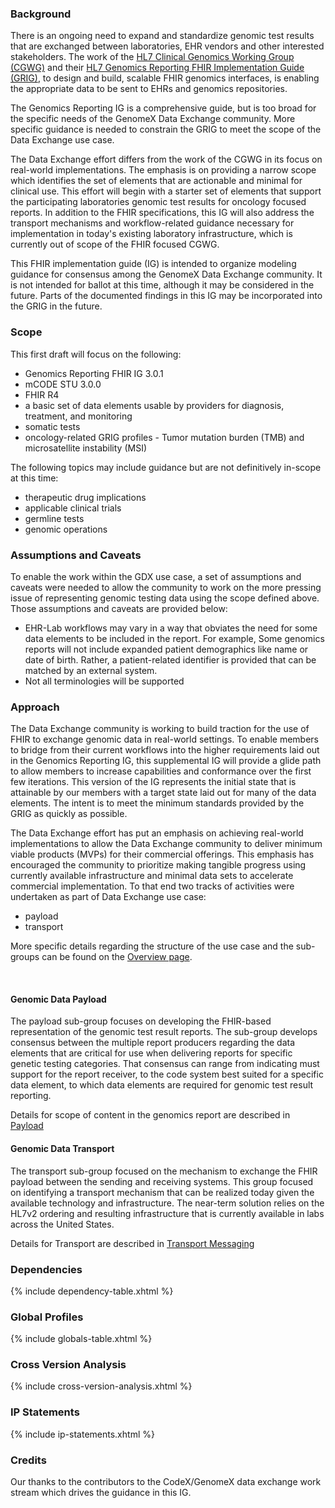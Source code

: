 
### Background
There is an ongoing need to expand and standardize genomic test results that are exchanged between laboratories, EHR vendors and other interested stakeholders.  The work of the [HL7 Clinical Genomics Working Group (CGWG)](https://confluence.hl7.org/display/CGW) and their [HL7 Genomics Reporting FHIR Implementation Guide (GRIG)](https://build.fhir.org/ig/HL7/genomics-reporting/), to design and build, scalable FHIR genomics interfaces, is enabling the appropriate data to be sent to EHRs and genomics repositories.

The Genomics Reporting IG is a comprehensive guide, but is too broad for the specific needs of the GenomeX Data Exchange community. More specific guidance is needed to constrain the GRIG to meet the scope of the Data Exchange use case.

The Data Exchange effort differs from the work of the CGWG in its focus on real-world implementations. The emphasis is on providing a narrow scope which identifies the  set of elements that are actionable and minimal for clinical use. This effort will begin with a starter set of elements that support the participating laboratories genomic test results for oncology focused reports. In addition to the FHIR specifications, this IG will also address the transport mechanisms and workflow-related guidance necessary for implementation in today's existing laboratory infrastructure, which is currently out of scope of the FHIR focused CGWG.

This FHIR implementation guide (IG) is intended to organize modeling guidance for consensus among the GenomeX Data Exchange community. It is not intended for ballot at this time, although it may be considered in the future. Parts of the documented findings in this IG may be incorporated into the GRIG in the future.

### Scope

This first draft will focus on the following:
* Genomics Reporting FHIR IG 3.0.1
* mCODE STU 3.0.0
* FHIR R4
* a basic set of data elements usable by providers for diagnosis, treatment, and monitoring
* somatic tests
* oncology-related GRIG profiles - Tumor mutation burden (TMB) and microsatellite instability (MSI)

The following topics may include guidance but are not definitively in-scope at this time:
* therapeutic drug implications
* applicable clinical trials
* germline tests
* genomic operations

### Assumptions and Caveats

To enable the work within the GDX use case, a set of assumptions and caveats were needed to allow the community to work on the more pressing issue of representing genomic testing data using the scope defined above. Those assumptions and caveats are provided below:
* EHR-Lab workflows may vary in a way that obviates the need for some data elements to be included in the report. For example, Some genomics reports will not include expanded patient demographics like name or date of birth. Rather, a patient-related identifier is provided that can be matched by an external system.
* Not all terminologies will be supported

### Approach

The Data Exchange community is working to build traction for the use of FHIR to exchange genomic data in real-world settings. To enable members to bridge from their current workflows into the higher requirements laid out in the Genomics Reporting IG, this supplemental IG will provide a glide path to allow members to increase capabilities and conformance over the first few iterations. This version of the IG represents the initial state that is attainable by our members with a target state laid out for many of the data elements. The intent is to meet the minimum standards provided by the GRIG as quickly as possible.

The Data Exchange effort has put an emphasis on achieving real-world implementations to allow the Data Exchange community to deliver minimum viable products (MVPs) for their commercial offerings. This emphasis has encouraged the community to prioritize making tangible progress using currently available infrastructure and minimal data sets to accelerate commercial implementation. To that end two tracks of activities were undertaken as part of Data Exchange use case:
* payload
* transport

More specific details regarding the structure of the use case and the sub-groups can be found on the [Overview page](overview.html). 

<br/>

#### Genomic Data Payload

The payload sub-group focuses on developing the FHIR-based representation of the genomic test result reports.  The sub-group develops consensus between the multiple report producers regarding the data elements that are critical for use when delivering reports for specific genetic testing categories.  That consensus can range from indicating must support for the report receiver,  to the code system best suited for a specific data element, to which data elements are required for genomic test result reporting. 

Details for scope of content in the genomics report are described in [Payload](payload.html)

#### Genomic Data Transport

The transport sub-group focused on the mechanism to exchange the FHIR payload between the sending and receiving systems. This group focused on identifying a transport mechanism that can be realized today given the available technology and infrastructure. The near-term solution relies on the HL7v2 ordering and resulting infrastructure that is currently available in labs across the United States. 

Details for Transport are described in [Transport Messaging](transport.html)

### Dependencies
  <p>{% include dependency-table.xhtml %} </p>

### Global Profiles
  <p>{% include globals-table.xhtml %} </p>

### Cross Version Analysis
  <p>{% include cross-version-analysis.xhtml %} </p>

### IP Statements
  <p>{% include ip-statements.xhtml %} </p>

### Credits

Our thanks to the contributors to the CodeX/GenomeX data exchange work stream which drives the guidance in this IG.
